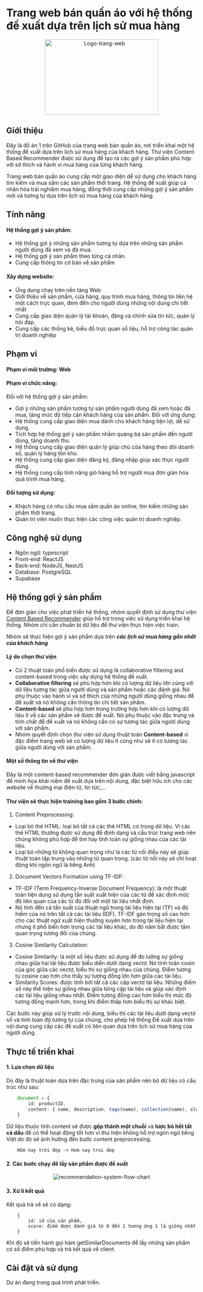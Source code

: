 # Trang web bán quần áo với hệ thống đề xuất dựa trên lịch sử mua hàng
<div align="center">

<img src="https://drive.google.com/uc?export=view&id=1zLIzLk9Hl_u-K5j67mEgkC8CdxVBY_s2" alt="Logo-trang-web" width="300" height="200">

</div>

## Giới thiệu

Đây là đồ án 1 trên GitHub của trang web bán quần áo, nơi triển khai một hệ thống đề xuất dựa trên lịch sử mua hàng của khách hàng. Thư viện Content Based Recommender được sử dụng để tạo ra các gợi ý sản phẩm phù hợp với sở thích và hành vi mua hàng của từng khách hàng.

Trang web bán quần áo cung cấp một giao diện dễ sử dụng cho khách hàng tìm kiếm và mua sắm các sản phẩm thời trang. Hệ thống đề xuất giúp cá nhân hóa trải nghiệm mua hàng, đồng thời cung cấp những gợi ý sản phẩm mới và tương tự dựa trên lịch sử mua hàng của khách hàng.

## Tính năng
#### Hệ thống gợi ý sản phẩm:  
- Hệ thống gợi ý những sản phẩm tương tự dựa trên những sản phẩm người dùng đã xem và đã mua.
- Hệ thống gợi ý sản phẩm theo từng cá nhân.
- Cung cấp thông tin cơ bản về sản phẩm
#### Xây dựng website: 
- Ứng dụng chạy trên nền tảng Web
- Giới thiệu về sản phẩm, cửa hàng, quy trình mua hàng, thông tin liên hệ một cách trực quan, đem đến cho người dùng những nội dung chi tiết nhất 
- Cung cấp giao diện quản lý tài khoản, đăng và chỉnh sửa tin tức, quản lý hỏi đáp.
- Cung cấp các thống kê, biểu đồ trực quan số liệu, hỗ trợ công tác quản trị doanh nghiệp

## Phạm vi
#### Phạm vi môi trường: Web
#### Phạm vi chức năng:  
Đối với hệ thống gợi ý sản phẩm:  
- Gợi ý những sản phẩm tương tự sản phẩm người dùng đã xem hoặc đã mua, tăng mức độ tiếp cận khách hàng của sản phẩm.
Đối với ứng dụng:  
- Hệ thống cung cấp giao diện mua dành cho khách hàng tiện lợi, dễ sử dụng.
- Tích hợp hệ thống gợi ý sản phẩm nhằm quảng bá sản phẩm đến người dùng, tăng doanh thu.
- Hệ thống cung cấp giao diện quản lý giúp chủ cửa hàng theo dõi doanh số, quản lý hàng tồn kho.
- Hệ thống cung cấp giao diện đăng ký, đăng nhập giúp xác thực người dùng.
- Hệ thống cung cấp tính năng giỏ hàng hỗ trợ người mua đơn giản hóa quá trình mua hàng.
#### Đối tượng sử dụng:  
- Khách hàng có nhu cầu mua sắm quần áo online, tìm kiếm những sản phẩm thời trang.
- Quản trị viên muốn thực hiện các công việc quản trị doanh nghiệp.

## Công nghệ sử dụng
- Ngôn ngữ: typescript
- Front-end: ReactJS
- Back-end: NodeJS, NestJS
- Database: PostgreSQL 
- Supabase

## Hệ thống gợi ý sản phẩm

Để đơn giản cho việc phát triển hệ thống, nhóm quyết định sử dụng thư viện [Content Based Recommender](https://github.com/stanleyfok/content-based-recommender) giúp hỗ trợ trong việc sử dụng triển khai hệ thống. Nhóm chỉ cần chuẩn bị dữ liệu để thư viện thực hiện việc train.

Nhóm sẽ thực hiện gợi ý sản phẩm dựa trên ***các lịch sử mua hàng gần nhất của khách hàng***

#### Lý do chọn thư viện
- Có 2 thuật toán phổ biến được sử dụng là collaborative filtering and content-based trong việc xây dựng hệ thống đề xuất. 
- **Collaborative filtering** sẽ phù hợp hơn khi có lượng dữ liệu lớn cùng với dữ liệu tương tác giữa người dùng và sản phẩm hoặc các đánh giá. Nó phụ thuộc vào hành vi và sở thích của những người dùng giống nhau để đề xuất và nó không cần thông tin chi tiết sản phẩm.
- **Content-based** sẽ phù hợp hơn trong trường hợp hơn khi có lượng dữ liệu ít về các sản phẩm sẽ được đề xuất. Nó phụ thuộc vào đặc trưng và tính chất để đề xuất và nó không cần có sự tương tác giữa người dùng với sản phẩm.
- Nhóm quyết định chọn thư viện sử dụng thuật toán **Content-based** vì đặc điểm trang web sẽ có lượng dữ liệu ít cũng như sẽ ít có tương tác giữa người dùng với sản phẩm.

#### Một số thông tin về thư viện
Đây là một content-based recommender đơn giản được viết bằng javascript để minh họa khái niệm đề xuất dựa trên nội dung, đặc biệt hữu ích cho các website về thương mại điện tử, tin tức,...

#### Thư viện sẽ thực hiện training bao gồm 3 bước chính:

1. Content Preprocessing:
- Loại bỏ thẻ HTML: loại bỏ tất cả các thẻ HTML có trong dữ liệu. Vì các thẻ HTML thường được sử dụng để định dạng và cấu trúc trang web nên chúng không phù hợp để tìm hay tính toán sự giống nhau của các tài liệu.
- Loại bỏ những từ không quan trọng như là các từ nối điều này sẽ giúp thuật toán tập trung vào những từ quan trọng. (các từ nối này sẽ chỉ hoạt động khi ngôn ngữ là tiếng Anh)
2. Document Vectors Formation using TF-IDF:
- TF-IDF (Term Frequency-Inverse Document Frequency): là một thuật toán tiện dụng sử dụng tần suất xuất hiện của các từ để xác định mức độ liên quan của các từ đó đối với một tài liệu nhất định. 
- Nó tính đến cả tần suất của thuật ngữ trong tài liệu hiện tại (TF) và độ hiếm của nó trên tất cả các tài liệu (IDF). TF-IDF gán trọng số cao hơn cho các thuật ngữ xuất hiện thường xuyên hơn trong tài liệu hiện tại nhưng ít phổ biến hơn trong các tài liệu khác, do đó nắm bắt được tầm quan trọng tương đối của chúng.
3. Cosine Similarity Calculation:
- Cosine Similarity: là một số liệu được sử dụng để đo lường sự giống nhau giữa hai tài liệu được biểu diễn dưới dạng vectơ. Nó tính toán cosin của góc giữa các vectơ, biểu thị sự giống nhau của chúng. Điểm tương tự cosine cao hơn cho thấy sự tương đồng lớn hơn giữa các tài liệu.
- Similarity Scores: được tính bởi tất cả các cặp vectơ tài liệu. Những điểm số này thể hiện sự giống nhau giữa từng cặp tài liệu và giúp xác định các tài liệu giống nhau nhất. Điểm tương đồng cao hơn biểu thị mức độ tương đồng mạnh hơn, trong khi điểm thấp hơn biểu thị sự khác biệt.

Các bước này giúp xử lý trước nội dung, biểu thị các tài liệu dưới dạng vectơ số và tính toán độ tương tự của chúng, cho phép hệ thống Đề xuất dựa trên nội dung cung cấp các đề xuất có liên quan dựa trên lịch sử mua hàng của người dùng.

## Thực tế triển khai

#### 1. Lựa chọn dữ liệu
Do đây là thuật toán dựa trên đặc trưng của sản phẩm nên bộ dữ liệu có cấu trúc như sau:
```typescript
    document = { 
        id: productID, 
        content: { name, description, tags(name), collection(name), slug }
    }
```
Dữ liệu thuộc tính content sẽ được **gộp thành một chuỗi** và **lược bỏ hết tất cả dấu** để có thể hoạt động tốt hơn vì thư hiện không hỗ trợ ngôn ngữ tiếng Việt do đó sẽ ảnh hưởng đến bước content preprocessing.
```Ví dụ như:
    Hôm nay trời đẹp -> Hom nay troi dep
```
#### 2. Các bước chạy để lấy sản phẩm được đề xuất
<div align="center">

![recommendation-system-flow-chart](https://drive.google.com/uc?export=view&id=1NC_jq4R3XAqyPDHP5VeBKLQ9XS0w27JA)

</div>

#### 3. Xử lí kết quả

Kết quả trả về sẽ có dạng:
```
    {
        id: id của sản phẩm,
        score: điểm được dánh giá từ 0 đến 1 tương ứng 1 là giống nhất
    }
```
Khi đó sẽ tiến hành gọi hàm getSimilarDocuments để lấy những sản phẩm có số điểm phù hợp và trả kết quả về client.


## Cài đặt và sử dụng

Dự án đang trong quá trình phát triển.
